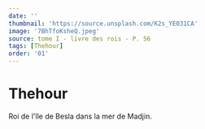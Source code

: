 ```yaml
---
date: ''
thumbnail: 'https://source.unsplash.com/K2s_YE031CA'
image: '7BhTfoKsheQ.jpeg'
source: tome I - livre des rois - P. 56
tags: [Thehour]
order: '01'
---
```


# Thehour

Roi de l'île de Besla dans la mer de Madjin.
